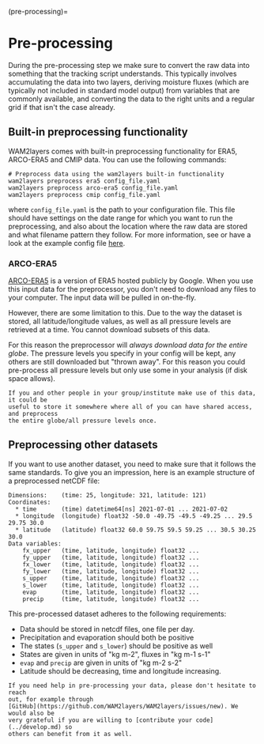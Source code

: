 
(pre-processing)=
# Pre-processing

During the pre-processing step we make sure to convert the raw data into
something that the tracking script understands. This typically involves
accumulating the data into two layers, deriving moisture fluxes (which are
typically not included in standard model output) from variables that are
commonly available, and converting the data to the right units and a regular
grid if that isn't the case already.

## Built-in preprocessing functionality

WAM2layers comes with built-in preprocessing functionality for ERA5, ARCO-ERA5 and CMIP
data. You can use the following commands:

```
# Preprocess data using the wam2layers built-in functionality
wam2layers preprocess era5 config_file.yaml
wam2layers preprocess arco-era5 config_file.yaml
wam2layers preprocess cmip config_file.yaml
```

where `config_file.yaml` is the path to your configuration file. This file
should have settings on the date range for which you want to run the
preprocessing, and also about the location where the raw data are stored and
what filename pattern they follow. For more information, see [](./config) or
have a look at the example config file
[here](https://github.com/WAM2layers/WAM2layers/blob/main/example-config.yaml).

### ARCO-ERA5

[ARCO-ERA5](https://github.com/google-research/arco-era5) is a version of ERA5 hosted
publicly by Google.
When you use this input data for the preprocessor, you don't need to download any files
to your computer. The input data will be pulled in on-the-fly.

However, there are some limitation to this. Due to the way the dataset is stored, all
latitude/longitude values, as well as all pressure levels are retrieved at a time.
You cannot download subsets of this data.

For this reason the preprocessor will *always download data for the entire globe*.
The pressure levels you specify in your config will be kept, any others are still
downloaded but "thrown away". For this reason you could pre-process all pressure levels
but only use some in your analysis (if disk space allows).

```{note}
If you and other people in your group/institute make use of this data, it could be 
useful to store it somewhere where all of you can have shared access, and preprocess
the entire globe/all pressure levels once.
```

## Preprocessing other datasets

If you want to use another dataset, you need to make sure that it follows the
same standards. To give you an impression, here is an example structure of a
preprocessed netCDF file:

```
Dimensions:    (time: 25, longitude: 321, latitude: 121)
Coordinates:
  * time       (time) datetime64[ns] 2021-07-01 ... 2021-07-02
  * longitude  (longitude) float32 -50.0 -49.75 -49.5 -49.25 ... 29.5 29.75 30.0
  * latitude   (latitude) float32 60.0 59.75 59.5 59.25 ... 30.5 30.25 30.0
Data variables:
    fx_upper   (time, latitude, longitude) float32 ...
    fy_upper   (time, latitude, longitude) float32 ...
    fx_lower   (time, latitude, longitude) float32 ...
    fy_lower   (time, latitude, longitude) float32 ...
    s_upper    (time, latitude, longitude) float32 ...
    s_lower    (time, latitude, longitude) float32 ...
    evap       (time, latitude, longitude) float32 ...
    precip     (time, latitude, longitude) float32 ...
```

This pre-processed dataset adheres to the following requirements:

- Data should be stored in netcdf files, one file per day.
- Precipitation and evaporation should both be positive
- The states (`s_upper` and `s_lower`) should be positive as well
- States are given in units of "kg m-2", fluxes in "kg m-1 s-1"
- `evap` and `precip` are given in units of "kg m-2 s-2"
- Latitude should be decreasing, time and longitude increasing.

```{note}
If you need help in pre-processing your data, please don't hesitate to reach
out, for example through
[GitHub](https://github.com/WAM2layers/WAM2layers/issues/new). We would also be
very grateful if you are willing to [contribute your code](../develop.md) so
others can benefit from it as well.
```


<!-- TODO: update this and make it work and look nice(r) -->
<!-- ## Data checking utilities

To aid in pre-processing, WAM2layers comes with some basic data checking
utilities. Specifically, the function `check_input` takes a single input file
(opened with `xarray`) as input and checks it against most of the requirements
enumerated above. You can use this to get some reassurance (or detect issues). -->

